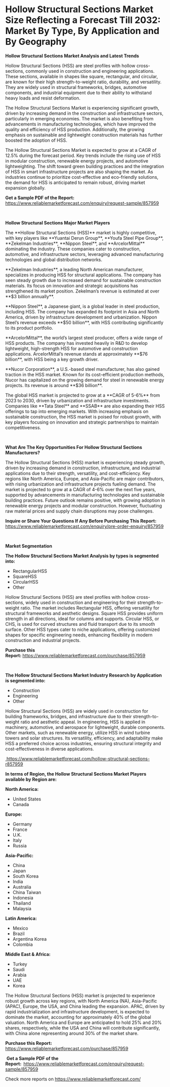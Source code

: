 <p><h1>Hollow Structural Sections Market Size Reflecting a Forecast Till 2032: Market By Type, By Application and By Geography</h1></p><p><strong>Hollow Structural Sections Market Analysis and Latest Trends</strong></p>
<p><p>Hollow Structural Sections (HSS) are steel profiles with hollow cross-sections, commonly used in construction and engineering applications. These sections, available in shapes like square, rectangular, and circular, are known for their high strength-to-weight ratio, durability, and versatility. They are widely used in structural frameworks, bridges, automotive components, and industrial equipment due to their ability to withstand heavy loads and resist deformation.</p><p>The Hollow Structural Sections Market is experiencing significant growth, driven by increasing demand in the construction and infrastructure sectors, particularly in emerging economies. The market is also benefiting from advancements in manufacturing technologies, which have improved the quality and efficiency of HSS production. Additionally, the growing emphasis on sustainable and lightweight construction materials has further boosted the adoption of HSS.</p><p>The Hollow Structural Sections Market is expected to grow at a CAGR of 12.5% during the forecast period. Key trends include the rising use of HSS in modular construction, renewable energy projects, and automotive lightweighting. The shift toward green building practices and the integration of HSS in smart infrastructure projects are also shaping the market. As industries continue to prioritize cost-effective and eco-friendly solutions, the demand for HSS is anticipated to remain robust, driving market expansion globally.</p></p>
<p><strong>Get a Sample PDF of the Report:&nbsp;</strong> <a href="https://www.reliablemarketforecast.com/enquiry/request-sample/857959?utm_campaign=1110&utm_medium=2&utm_source=Github&utm_content=ia&utm_term=25012025&utm_id=hollow-structural-sections">https://www.reliablemarketforecast.com/enquiry/request-sample/857959</a></p>
<p>&nbsp;</p>
<p><strong>Hollow Structural Sections Major Market Players</strong></p>
<p><p>The **Hollow Structural Sections (HSS)** market is highly competitive, with key players like **Yuantai Derun Group**, **Youfa Steel Pipe Group**, **Zekelman Industries**, **Nippon Steel**, and **ArcelorMittal** dominating the industry. These companies cater to construction, automotive, and infrastructure sectors, leveraging advanced manufacturing technologies and global distribution networks.</p><p>**Zekelman Industries**, a leading North American manufacturer, specializes in producing HSS for structural applications. The company has seen steady growth due to increased demand for sustainable construction materials. Its focus on innovation and strategic acquisitions has strengthened its market position. Zekelman’s revenue is estimated at over **$3 billion annually**.</p><p>**Nippon Steel**, a Japanese giant, is a global leader in steel production, including HSS. The company has expanded its footprint in Asia and North America, driven by infrastructure development and urbanization. Nippon Steel’s revenue exceeds **$50 billion**, with HSS contributing significantly to its product portfolio.</p><p>**ArcelorMittal**, the world’s largest steel producer, offers a wide range of HSS products. The company has invested heavily in R&D to develop lightweight, high-strength HSS for automotive and construction applications. ArcelorMittal’s revenue stands at approximately **$76 billion**, with HSS being a key growth driver.</p><p>**Nucor Corporation**, a U.S.-based steel manufacturer, has also gained traction in the HSS market. Known for its cost-efficient production methods, Nucor has capitalized on the growing demand for steel in renewable energy projects. Its revenue is around **$36 billion**.</p><p>The global HSS market is projected to grow at a **CAGR of 5-6%** from 2023 to 2030, driven by urbanization and infrastructure investments. Companies like **Tata Steel** and **SSAB** are also expanding their HSS offerings to tap into emerging markets. With increasing emphasis on sustainable construction, the HSS market is poised for robust growth, with key players focusing on innovation and strategic partnerships to maintain competitiveness.</p></p>
<p>&nbsp;</p>
<p><strong>What Are The Key Opportunities For Hollow Structural Sections Manufacturers?</strong></p>
<p><p>The Hollow Structural Sections (HSS) market is experiencing steady growth, driven by increasing demand in construction, infrastructure, and industrial applications due to their strength, versatility, and cost-efficiency. Key regions like North America, Europe, and Asia-Pacific are major contributors, with rising urbanization and infrastructure projects fueling demand. The market is projected to grow at a CAGR of 4-6% over the next five years, supported by advancements in manufacturing technologies and sustainable building practices. Future outlook remains positive, with growing adoption in renewable energy projects and modular construction. However, fluctuating raw material prices and supply chain disruptions may pose challenges.</p></p>
<p><strong>Inquire or Share Your Questions If Any Before Purchasing This Report:</strong> <a href="https://www.reliablemarketforecast.com/enquiry/pre-order-enquiry/857959?utm_campaign=1110&utm_medium=2&utm_source=Github&utm_content=ia&utm_term=25012025&utm_id=hollow-structural-sections">https://www.reliablemarketforecast.com/enquiry/pre-order-enquiry/857959</a></p>
<p>&nbsp;</p>
<p><strong>Market Segmentation</strong></p>
<p><strong>The Hollow Structural Sections Market Analysis by types is segmented into:</strong></p>
<p><ul><li>RectangularHSS</li><li>SquareHSS</li><li>CircularHSS</li><li>Other</li></ul></p>
<p><p>Hollow Structural Sections (HSS) are steel profiles with hollow cross-sections, widely used in construction and engineering for their strength-to-weight ratio. The market includes Rectangular HSS, offering versatility for structural frameworks and aesthetic designs. Square HSS provides uniform strength in all directions, ideal for columns and supports. Circular HSS, or CHS, is used for curved structures and fluid transport due to its smooth surface. Other HSS types cater to niche applications, offering customized shapes for specific engineering needs, enhancing flexibility in modern construction and industrial projects.</p></p>
<p><strong>Purchase this Report:&nbsp;</strong><a href="https://www.reliablemarketforecast.com/purchase/857959?utm_campaign=1110&utm_medium=2&utm_source=Github&utm_content=ia&utm_term=25012025&utm_id=hollow-structural-sections">https://www.reliablemarketforecast.com/purchase/857959</a></p>
<p>&nbsp;</p>
<p><strong>The Hollow Structural Sections Market Industry Research by Application is segmented into:</strong></p>
<p><ul><li>Construction</li><li>Engineering</li><li>Other</li></ul></p>
<p><p>Hollow Structural Sections (HSS) are widely used in construction for building frameworks, bridges, and infrastructure due to their strength-to-weight ratio and aesthetic appeal. In engineering, HSS is applied in machinery, automotive, and aerospace for lightweight, durable components. Other markets, such as renewable energy, utilize HSS in wind turbine towers and solar structures. Its versatility, efficiency, and adaptability make HSS a preferred choice across industries, ensuring structural integrity and cost-effectiveness in diverse applications.</p></p>
<p><a href="https://www.reliablemarketforecast.com/hollow-structural-sections-r857959?utm_campaign=1110&utm_medium=2&utm_source=Github&utm_content=ia&utm_term=25012025&utm_id=hollow-structural-sections">&nbsp;https://www.reliablemarketforecast.com/hollow-structural-sections-r857959</a></p>
<p><strong>In terms of Region, the Hollow Structural Sections Market Players available by Region are:</strong></p>
<p>
    <p> <strong> North America: </strong>
        <ul>
            <li>United States</li>
            <li>Canada</li>
        </ul>
        </p> 
    <p> <strong> Europe: </strong>
        <ul>
            <li>Germany</li>
            <li>France</li>
            <li>U.K.</li>
            <li>Italy</li>
            <li>Russia</li>
        </ul>
        </p> 
    <p> <strong> Asia-Pacific: </strong>
        <ul>
            <li>China</li>
            <li>Japan</li>
            <li>South Korea</li>
            <li>India</li>
            <li>Australia</li>
            <li>China Taiwan</li>
            <li>Indonesia</li>
            <li>Thailand</li>
            <li>Malaysia</li>
        </ul>
        </p> 
    <p> <strong> Latin America: </strong>
        <ul>
            <li>Mexico</li>
            <li>Brazil</li>
            <li>Argentina Korea</li>
            <li>Colombia</li>
        </ul>
        </p> 
    <p> <strong> Middle East & Africa: </strong>
        <ul>
            <li>Turkey</li>
            <li>Saudi</li>
            <li>Arabia</li>
            <li>UAE</li>
            <li>Korea</li>
        </ul>
    </p>
    </p>
<p><p>The Hollow Structural Sections (HSS) market is projected to experience robust growth across key regions, with North America (NA), Asia-Pacific (APAC), Europe, the USA, and China leading the expansion. APAC, driven by rapid industrialization and infrastructure development, is expected to dominate the market, accounting for approximately 40% of the global valuation. North America and Europe are anticipated to hold 25% and 20% shares, respectively, while the USA and China will contribute significantly, with China alone representing around 30% of the market share.</p></p>
<p><strong>Purchase this Report: </strong><a href="https://www.reliablemarketforecast.com/purchase/857959?utm_campaign=1110&utm_medium=2&utm_source=Github&utm_content=ia&utm_term=25012025&utm_id=hollow-structural-sections">https://www.reliablemarketforecast.com/purchase/857959</a></p>
<p>&nbsp;<strong>Get a Sample PDF of the Report:&nbsp;&nbsp;</strong><a href="https://www.reliablemarketforecast.com/enquiry/request-sample/857959?utm_campaign=1110&utm_medium=2&utm_source=Github&utm_content=ia&utm_term=25012025&utm_id=hollow-structural-sections">https://www.reliablemarketforecast.com/enquiry/request-sample/857959</a></p>
<p><strong></strong></p>
<p>Check more reports on <a href="https://www.reliablemarketforecast.com/?utm_campaign=1110&utm_medium=2&utm_source=Github&utm_content=ia&utm_term=25012025&utm_id=hollow-structural-sections">https://www.reliablemarketforecast.com/</a></p>